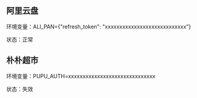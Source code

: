 ## 阿里云盘

环境变量：ALI_PAN={"refresh_token": "xxxxxxxxxxxxxxxxxxxxxxxxxxxx"}

状态：正常

## 朴朴超市

环境变量：PUPU_AUTH=xxxxxxxxxxxxxxxxxxxxxxxxxxxxxx

状态：失效